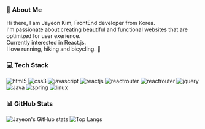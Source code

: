 ### 👋 About Me
Hi there, I am Jayeon Kim, FrontEnd developer from Korea.  
I'm passionate about creating beautiful and functional websites that are optimized for user exerience.  
Currently interested in React.js.  
I love running, hiking and bicycling. 🚵️  

### 💻 Tech Stack
![html5](https://img.shields.io/badge/HTML5-E34F26.svg?&style=flat-square&logo=HTML5&logoColor=white) ![css3](https://img.shields.io/badge/CSS3-1572B6.svg?&style=flat-square&logo=CSS3&logoColor=white") ![javascript](https://img.shields.io/badge/JavaScriipt-F7DF1E.svg?&style=flat-square&logo=JavaScript&logoColor=black)  ![reactjs](https://img.shields.io/badge/React-61DAFB.svg?&style=flat-square&logo=React&logoColor=black) ![reactrouter](https://img.shields.io/badge/ReactRouter-CA4245.svg?&style=flat-square&logo=ReactRouter&logoColor=white) ![reactrouter](https://img.shields.io/badge/Axios-5A29E4.svg?&style=flat-squaree&logo=Axios&logoColor=white) ![jquery](https://img.shields.io/badge/Jquery-F7DF1E.svg?&style=flat-square&logo=Jquery&logoColor=black)  
![Java](https://img.shields.io/badge/Java-3a75b0.svg?&style=flat-square&logoColor=white) ![spring](https://img.shields.io/badge/Spring-6DB33F.svg?&style=flat-square&logo=Spring&logoColor=white) ![linux](https://img.shields.io/badge/Linux-FCC624.svg?&style=flat-square&logo=linux&logoColor=black)  

### 📊 GitHub Stats
![Jayeon's GitHub stats](https://github-readme-stats.vercel.app/api?username=naturekim&&show_icons=true&theme=dracula)
![Top Langs](https://github-readme-stats.vercel.app/api/top-langs/?username=naturekim&layout=compact&theme=dracula)

<!--
**naturekim/naturekim** is a ✨ _special_ ✨ repository because its `README.md` (this file) appears on your GitHub profile.

Here are some ideas to get you started:

- 🔭 I’m currently working on ...
- 🌱 I’m currently learning ...
- 👯 I’m looking to collaborate on ...
- 🤔 I’m looking for help with ...
- 💬 Ask me about ...
- 📫 How to reach me: ...
- 😄 Pronouns: ...
- ⚡ Fun fact: ...
-->
